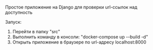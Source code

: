 Простое приложение на Django для проверки url-ссылок над доступность

Запуск:

1. Перейти в папку "src"
2. Выполнить команду в консоли: "docker-compose up --build -d"
3. Открыть приложение в браузере по url-адресу localhost:8000
